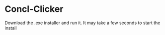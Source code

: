 # Concl-Clicker
Download the .exe installer and run it. It may take a few seconds to start the install
